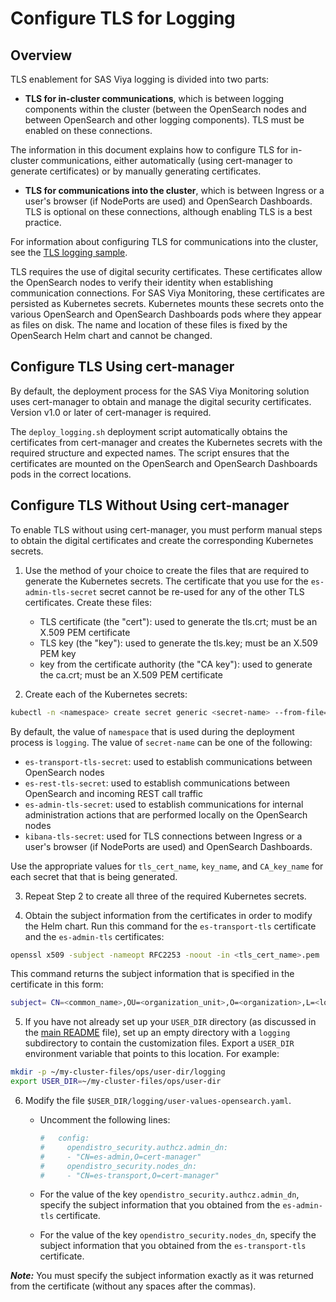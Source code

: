 # Configure TLS for Logging

## Overview

TLS enablement for SAS Viya logging is divided into two parts:

- **TLS for in-cluster communications**, which is between logging components within
the cluster (between the OpenSearch nodes and between OpenSearch and other logging components). TLS must be enabled on these connections.

The information in this document explains how to configure TLS 
for in-cluster communications, either automatically (using 
cert-manager to generate certificates) or by manually generating certificates.

- **TLS for communications into the cluster**, which is between Ingress or a 
user's browser (if NodePorts are used) and OpenSearch Dashboards. TLS is optional on these connections, although enabling TLS is a best practice.

For information about configuring TLS for communications into the cluster, see 
the [TLS logging sample](../samples/tls/logging/README.md).

TLS requires the use of digital security certificates. These certificates allow the OpenSearch nodes to verify their identity when establishing communication connections. For SAS Viya Monitoring, these certificates are persisted as Kubernetes secrets. Kubernetes mounts these secrets onto the various OpenSearch and OpenSearch Dashboards pods where they appear as files on disk. The name and location of these files is fixed by the OpenSearch Helm chart and cannot be changed. 

## Configure TLS Using cert-manager

By default, the deployment process for the SAS Viya Monitoring solution uses cert-manager to obtain and manage the digital security certificates. Version v1.0 or later of cert-manager is required.

The `deploy_logging.sh` deployment script automatically obtains the certificates from cert-manager and creates the Kubernetes secrets with the required structure and expected names. The script ensures that the certificates are mounted on the OpenSearch and OpenSearch Dashboards pods in the correct locations.

## Configure TLS Without Using cert-manager

To enable TLS without using cert-manager, you must perform manual steps to obtain the digital certificates and create the corresponding Kubernetes secrets.

1. Use the method of your choice to create the files that are required to generate the Kubernetes secrets. The certificate that you use for the `es-admin-tls-secret` secret cannot be re-used for any of the other TLS certificates. Create these files: 

   - TLS certificate (the "cert"): used to generate the tls.crt; must be an X.509 PEM certificate
   - TLS key (the "key"): used to generate the tls.key; must be an X.509 PEM key
   - key from the certificate authority (the "CA key"): used to generate the ca.crt; must be an X.509 PEM certificate

2. Create each of the Kubernetes secrets:

```bash
kubectl -n <namespace> create secret generic <secret-name> --from-file=tls.crt=<tls_cert_name>.pem --from-file=tls.key=<key_name>.key --from-file=ca.crt=<CA_key_name>.pem
```

By default, the value of `namespace` that is used during the deployment process is `logging`. The value of `secret-name` can be one of the following:

   - `es-transport-tls-secret`: used to establish communications between OpenSearch nodes
   - `es-rest-tls-secret`: used to establish communications between OpenSearch and incoming REST call traffic
   - `es-admin-tls-secret`: used to establish communications for internal administration actions that are performed locally on the OpenSearch nodes
   - `kibana-tls-secret`: used for TLS connections between Ingress or a 
   user's browser (if NodePorts are used) and OpenSearch Dashboards.   

Use the appropriate values for `tls_cert_name`, `key_name`, and `CA_key_name` for each secret that that is being generated.

3. Repeat Step 2 to create all three of the required Kubernetes secrets.

4. Obtain the subject information from the certificates in order to modify the Helm chart. Run this command for the `es-transport-tls` certificate and the `es-admin-tls` certificates:

```bash
openssl x509 -subject -nameopt RFC2253 -noout -in <tls_cert_name>.pem
```

This command returns the subject information that is specified in the certificate in this form:

```bash
subject= CN=<common_name>,OU=<organization_unit>,O=<organization>,L=<location>,C=XX
```
5. If you have not already set up your `USER_DIR` directory (as discussed in the [main README](../README.md#customization) file), set up an empty directory with a `logging` subdirectory to contain the customization files. Export a `USER_DIR` environment variable that points to this location. For example:

```bash
mkdir -p ~/my-cluster-files/ops/user-dir/logging
export USER_DIR=~/my-cluster-files/ops/user-dir
```

6. Modify the file `$USER_DIR/logging/user-values-opensearch.yaml`.

   - Uncomment the following lines:
   
     ```bash
     #   config:
     #     opendistro_security.authcz.admin_dn:
     #     - "CN=es-admin,O=cert-manager"
     #     opendistro_security.nodes_dn:
     #     - "CN=es-transport,O=cert-manager"
      ```
   - For the value of the key `opendistro_security.authcz.admin_dn`, specify the subject information that you obtained from the `es-admin-tls` certificate.

   - For the value of the key `opendistro_security.nodes_dn`, specify the subject information that you obtained from the `es-transport-tls` certificate.

***Note:*** You must specify the subject information exactly as it was returned from the certificate (without any spaces after the commas). 
